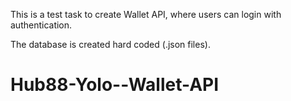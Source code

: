 
This is a test task to create Wallet API, where users can login with authentication. 

The database is created hard coded (.json files).

# Hub88-Yolo--Wallet-API
